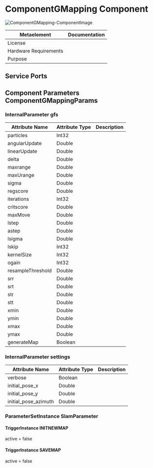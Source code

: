 <!--- This file is generated from the ComponentGMapping.componentDocumentation model --->
<!--- do not modify this file manually as it will by automatically overwritten by the code generator, modify the model instead and re-generate this file --->

# ComponentGMapping Component

![ComponentGMapping-ComponentImage](model/ComponentGMappingComponentDefinition.jpg)


| Metaelement | Documentation |
|-------------|---------------|
| License |  |
| Hardware Requirements |  |
| Purpose |  |



## Service Ports


## Component Parameters ComponentGMappingParams

### InternalParameter gfs

| Attribute Name | Attribute Type | Description |
|----------------|----------------|-------------|
| particles | Int32 |  |
| angularUpdate | Double |  |
| linearUpdate | Double |  |
| delta | Double |  |
| maxrange | Double |  |
| maxUrange | Double |  |
| sigma | Double |  |
| regscore | Double |  |
| iterations | Int32 |  |
| critscore | Double |  |
| maxMove | Double |  |
| lstep | Double |  |
| astep | Double |  |
| lsigma | Double |  |
| lskip | Int32 |  |
| kernelSize | Int32 |  |
| ogain | Int32 |  |
| resampleThreshold | Double |  |
| srr | Double |  |
| srt | Double |  |
| str | Double |  |
| stt | Double |  |
| xmin | Double |  |
| ymin | Double |  |
| xmax | Double |  |
| ymax | Double |  |
| generateMap | Boolean |  |

### InternalParameter settings

| Attribute Name | Attribute Type | Description |
|----------------|----------------|-------------|
| verbose | Boolean |  |
| initial_pose_x | Double |  |
| initial_pose_y | Double |  |
| initial_pose_azimuth | Double |  |

### ParameterSetInstance SlamParameter

#### TriggerInstance INITNEWMAP

active = false


#### TriggerInstance SAVEMAP

active = false


